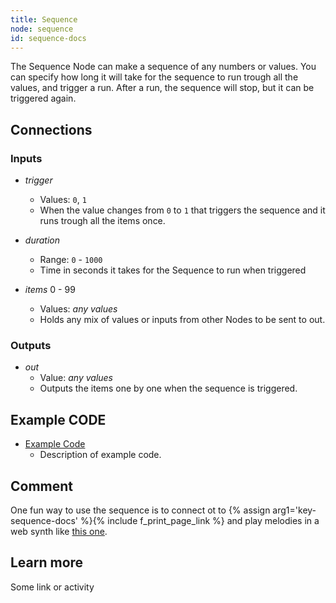 ```yaml
---
title: Sequence
node: sequence
id: sequence-docs
---
```


The Sequence Node can make a sequence of any numbers or values. You can specify how long it will take for the sequence to run trough all the values, and trigger a run. After a run, the sequence will stop, but it can be triggered again.

## Connections

<div class="node-input-list" markdown="block">

### Inputs

- *trigger*
    - Values: `0`, `1`
    - When the value changes from `0` to `1` that triggers the sequence and it runs trough all the items once.

- *duration*
    - Range: `0` - `1000`
    - Time in seconds it takes for the Sequence to run when triggered


- *items* <span class='node-input'>0</span> - <span class='node-input'>99</span>
    - Values: *any values*
    - Holds any mix of values or inputs from other Nodes to be sent to <span class='node-output'>out</span>.

</div>

<div class="node-output-list" markdown="block">

### Outputs

- *out*
    - Value: *any values*
    - Outputs the items one by one when the sequence is triggered.

</div>

## Example CODE

<div class="node-example-programs" markdown="block">

- [Example Code](http://code.quirkbot.com/program/XXXXXXXXXXXXXXXX "Go to Quirkbot CODE")
    - Description of example code.

</div>

## Comment
One fun way to use the sequence is to connect ot to {% assign arg1='key-sequence-docs' %}{% include f_print_page_link %} and play melodies in a web synth like [this one](http://www.websynths.com/).

## Learn more
Some link or activity
